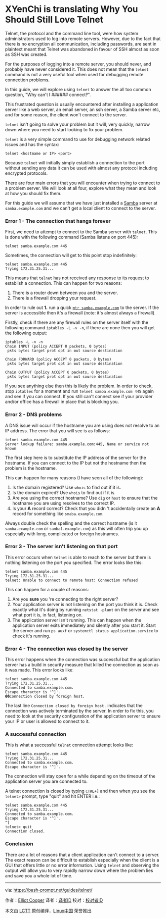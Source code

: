 XYenChi is translating
Why You Should Still Love Telnet
======
Telnet, the protocol and the command line tool, were how system administrators used to log into remote servers. However, due to the fact that there is no encryption all communication, including passwords, are sent in plaintext meant that Telnet was abandoned in favour of SSH almost as soon as SSH was created.

For the purposes of logging into a remote server, you should never, and probably have never considered it. This does not mean that the `telnet` command is not a very useful tool when used for debugging remote connection problems.

In this guide, we will explore using `telnet` to answer the all too common question, "Why can't I ###### connect‽".

This frustrated question is usually encountered after installing a application server like a web server, an email server, an ssh server, a Samba server etc, and for some reason, the client won't connect to the server.

`telnet` isn't going to solve your problem but it will, very quickly, narrow down where you need to start looking to fix your problem.

`telnet` is a very simple command to use for debugging network related issues and has the syntax:
```
telnet <hostname or IP> <port>

```

Because `telnet` will initially simply establish a connection to the port without sending any data it can be used with almost any protocol including encrypted protocols.

There are four main errors that you will encounter when trying to connect to a problem server. We will look at all four, explore what they mean and look at how you should fix them.

For this guide we will assume that we have just installed a [Samba][1] server at `samba.example.com` and we can't get a local client to connect to the server.

### Error 1 - The connection that hangs forever

First, we need to attempt to connect to the Samba server with `telnet`. This is done with the following command (Samba listens on port 445):
```
telnet samba.example.com 445

```

Sometimes, the connection will get to this point stop indefinitely:
```
telnet samba.example.com 445
Trying 172.31.25.31...

```

This means that `telnet` has not received any response to its request to establish a connection. This can happen for two reasons:

  1. There is a router down between you and the server.
  2. There is a firewall dropping your request.



In order to rule out **1.** run a quick [`mtr samba.example.com`][2] to the server. If the server is accessible then it's a firewall (note: it's almost always a firewall).

Firstly, check if there are any firewall rules on the server itself with the following command `iptables -L -v -n`, if there are none then you will get the following output:
```
iptables -L -v -n
Chain INPUT (policy ACCEPT 0 packets, 0 bytes)
 pkts bytes target prot opt in out source destination

Chain FORWARD (policy ACCEPT 0 packets, 0 bytes)
 pkts bytes target prot opt in out source destination

Chain OUTPUT (policy ACCEPT 0 packets, 0 bytes)
 pkts bytes target prot opt in out source destination

```

If you see anything else then this is likely the problem. In order to check, stop `iptables` for a moment and run `telnet samba.example.com 445` again and see if you can connect. If you still can't connect see if your provider and/or office has a firewall in place that is blocking you.

### Error 2 - DNS problems

A DNS issue will occur if the hostname you are using does not resolve to an IP address. The error that you will see is as follows:
```
telnet samba.example.com 445
Server lookup failure: samba.example.com:445, Name or service not known

```

The first step here is to substitute the IP address of the server for the hostname. If you can connect to the IP but not the hostname then the problem is the hostname.

This can happen for many reasons (I have seen all of the following):

  1. Is the domain registered? Use `whois` to find out if it is.
  2. Is the domain expired? Use `whois` to find out if it is.
  3. Are you using the correct hostname? Use `dig` or `host` to ensure that the hostname you are using resolves to the correct IP.
  4. Is your **A** record correct? Check that you didn 't accidentally create an **A** record for something like `smaba.example.com`.



Always double check the spelling and the correct hostname (is it `samba.example.com` or `samba1.example.com`) as this will often trip you up especially with long, complicated or foreign hostnames.

### Error 3 - The server isn't listening on that port

This error occurs when `telnet` is able to reach to the server but there is nothing listening on the port you specified. The error looks like this:
```
telnet samba.example.com 445
Trying 172.31.25.31...
telnet: Unable to connect to remote host: Connection refused

```

This can happen for a couple of reasons:

  1. Are you **sure** you 're connecting to the right server?
  2. Your application server is not listening on the port you think it is. Check exactly what it's doing by running `netstat -plunt` on the server and see what port it is, in fact, listening on.
  3. The application server isn't running. This can happen when the application server exits immediately and silently after you start it. Start the server and run `ps auxf` or `systemctl status application.service` to check it's running.



### Error 4 - The connection was closed by the server

This error happens when the connection was successful but the application server has a build in security measure that killed the connection as soon as it was made. This error looks like:
```
telnet samba.example.com 445
Trying 172.31.25.31...
Connected to samba.example.com.
Escape character is '^]'.
��Connection closed by foreign host.

```

The last line `Connection closed by foreign host.` indicates that the connection was actively terminated by the server. In order to fix this, you need to look at the security configuration of the application server to ensure your IP or user is allowed to connect to it.

### A successful connection

This is what a successful `telnet` connection attempt looks like:
```
telnet samba.example.com 445
Trying 172.31.25.31...
Connected to samba.example.com.
Escape character is '^]'.

```

The connection will stay open for a while depending on the timeout of the application server you are connected to.

A telnet connection is closed by typing `CTRL+]` and then when you see the `telnet>` prompt, type "quit" and hit ENTER i.e.:
```
telnet samba.example.com 445
Trying 172.31.25.31...
Connected to samba.example.com.
Escape character is '^]'.
^]
telnet> quit
Connection closed.

```

### Conclusion

There are a lot of reasons that a client application can't connect to a server. The exact reason can be difficult to establish especially when the client is a GUI that offers little or no error information. Using `telnet` and observing the output will allow you to very rapidly narrow down where the problem lies and save you a whole lot of time.

--------------------------------------------------------------------------------

via: https://bash-prompt.net/guides/telnet/

作者：[Elliot Cooper][a]
译者：[译者ID](https://github.com/译者ID)
校对：[校对者ID](https://github.com/校对者ID)

本文由 [LCTT](https://github.com/LCTT/TranslateProject) 原创编译，[Linux中国](https://linux.cn/) 荣誉推出

[a]:https://bash-prompt.net
[1]:https://www.samba.org/
[2]:https://www.systutorials.com/docs/linux/man/8-mtr/
